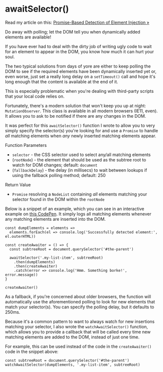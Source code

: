 # awaitSelector()

Read my article on this: [Promise-Based Detection of Element Injection &raquo;](https://hackernoon.com/promise-based-detection-of-element-injection-94bc12e33966)

Do away with polling; let the DOM tell you when dynamically added elements are available!

If you have ever had to deal with the dirty job of writing ugly code to wait for an element to appear in the DOM, you know how much it can hurt your soul.

The two typical solutions from days of yore are either to keep polling the DOM to see if the required elements have been dynamically inserted yet or, even worse, just set a really long delay on a `setTimeout()` call and hope it's long enough that the content is available at the end of it.

This is especially problematic when you're dealing with third-party scripts that your local code relies on.

Fortunately, there's a modern solution that won't keep you up at night: `MutationObserver`. This class is available in all modern browsers (IE11, even). It allows you to ask to be notified if there are any changes in the DOM.

It was perfect for this `awaitSelector()` function I wrote to allow you to very simply specify the selector(s) you're looking for and use a `Promise` to handle *all* matching elements when *any* newly inserted matching elements appear.

Function Parameters
* `selector` - the CSS selector used to select any/all matching elements
* (`rootNode`) - the element that should be used as the subtree root to watch for DOM changes; default: `document`
* (`fallbackDelay`) - the delay (in millisecs) to wait between lookups if using the fallback polling method; default: 250

Return Value
* `Promise` resolving a `NodeList` containing *all* elements matching your selector found in the DOM within the `rootNode`

Below is a snippet of an example, which you can see in an interactive example on [this CodePen](https://codepen.io/rommelsantor/pen/ZyWPWa?editors=0011). It simply logs all matching elements whenever any matching elements are inserted into the DOM.

```
const dumpElements = elements =>
  elements.forEach(el => console.log('Successfully detected element:', el.outerHTML))

const createAwaiter = () => {
  const subtreeRoot = document.querySelector('#the-parent')
  
  awaitSelector('.my-list-item', subtreeRoot)
    .then(dumpElements)
    .then(createAwaiter)
    .catch(error => console.log('Hmm. Something borke!', error.message))
}

createAwaiter()
```

As a fallback, if you're concerned about older browsers, the function will automatically use the aforementioned polling to look for new elements that match your selector(s). You can specify the polling delay, but it defaults to 250ms.

Because it's a common pattern to want to always watch for new insertions matching your selector, I also wrote the `watchAwaitSelector()` function, which allows you to provide a callback that will be called every time new matching elements are added to the DOM, instead of just one time.

For example, this can be used instead of the code in the `createAwaiter()` code in the snippet above:

```
const subtreeRoot = document.querySelector('#the-parent')
watchAwaitSelector(dumpElements, '.my-list-item', subtreeRoot)
```
